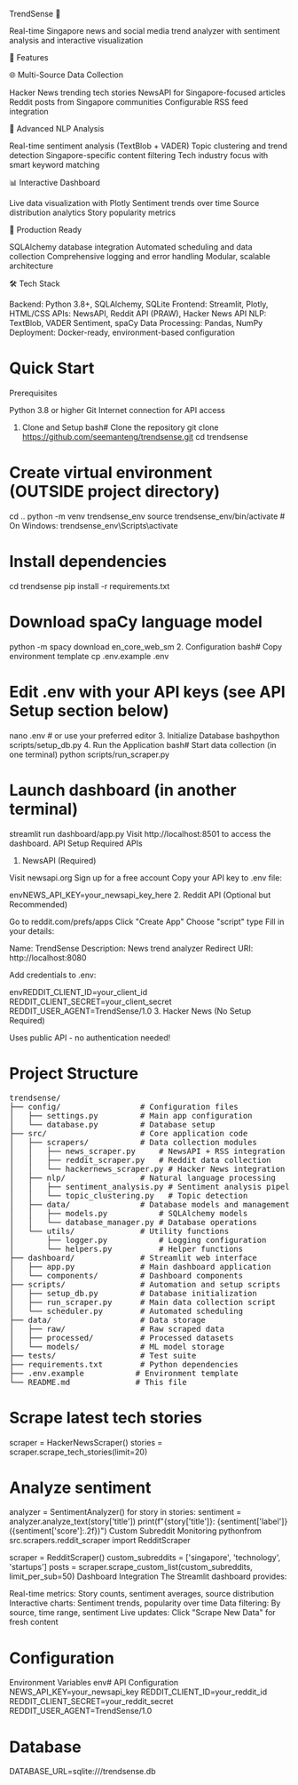 TrendSense 📰

Real-time Singapore news and social media trend analyzer with sentiment analysis and interactive visualization


🚀 Features

🌐 Multi-Source Data Collection

Hacker News trending tech stories
NewsAPI for Singapore-focused articles
Reddit posts from Singapore communities
Configurable RSS feed integration


🧠 Advanced NLP Analysis

Real-time sentiment analysis (TextBlob + VADER)
Topic clustering and trend detection
Singapore-specific content filtering
Tech industry focus with smart keyword matching


📊 Interactive Dashboard

Live data visualization with Plotly
Sentiment trends over time
Source distribution analytics
Story popularity metrics


🔧 Production Ready

SQLAlchemy database integration
Automated scheduling and data collection
Comprehensive logging and error handling
Modular, scalable architecture

🛠️ Tech Stack

Backend: Python 3.8+, SQLAlchemy, SQLite
Frontend: Streamlit, Plotly, HTML/CSS
APIs: NewsAPI, Reddit API (PRAW), Hacker News API
NLP: TextBlob, VADER Sentiment, spaCy
Data Processing: Pandas, NumPy
Deployment: Docker-ready, environment-based configuration

# Quick Start
Prerequisites

Python 3.8 or higher
Git
Internet connection for API access

1. Clone and Setup
bash# Clone the repository
git clone https://github.com/seemanteng/trendsense.git
cd trendsense

# Create virtual environment (OUTSIDE project directory)
cd ..
python -m venv trendsense_env
source trendsense_env/bin/activate  # On Windows: trendsense_env\Scripts\activate

# Install dependencies
cd trendsense
pip install -r requirements.txt

# Download spaCy language model
python -m spacy download en_core_web_sm
2. Configuration
bash# Copy environment template
cp .env.example .env

# Edit .env with your API keys (see API Setup section below)
nano .env  # or use your preferred editor
3. Initialize Database
bashpython scripts/setup_db.py
4. Run the Application
bash# Start data collection (in one terminal)
python scripts/run_scraper.py

# Launch dashboard (in another terminal)
streamlit run dashboard/app.py
Visit http://localhost:8501 to access the dashboard.
API Setup
Required APIs
1. NewsAPI (Required)

Visit newsapi.org
Sign up for a free account
Copy your API key to .env file:

envNEWS_API_KEY=your_newsapi_key_here
2. Reddit API (Optional but Recommended)

Go to reddit.com/prefs/apps
Click "Create App"
Choose "script" type
Fill in your details:

Name: TrendSense
Description: News trend analyzer
Redirect URI: http://localhost:8080


Add credentials to .env:

envREDDIT_CLIENT_ID=your_client_id
REDDIT_CLIENT_SECRET=your_client_secret
REDDIT_USER_AGENT=TrendSense/1.0
3. Hacker News (No Setup Required)

Uses public API - no authentication needed!

# Project Structure
<pre>
trendsense/
├── config/                 # Configuration files
│   ├── settings.py         # Main app configuration
│   └── database.py         # Database setup
├── src/                    # Core application code
│   ├── scrapers/           # Data collection modules
│   │   ├── news_scraper.py     # NewsAPI + RSS integration
│   │   ├── reddit_scraper.py   # Reddit data collection
│   │   └── hackernews_scraper.py # Hacker News integration
│   ├── nlp/                # Natural language processing
│   │   ├── sentiment_analysis.py # Sentiment analysis pipeline
│   │   └── topic_clustering.py   # Topic detection
│   ├── data/               # Database models and management
│   │   ├── models.py           # SQLAlchemy models
│   │   └── database_manager.py # Database operations
│   └── utils/              # Utility functions
│       ├── logger.py           # Logging configuration
│       └── helpers.py          # Helper functions
├── dashboard/              # Streamlit web interface
│   ├── app.py              # Main dashboard application
│   └── components/         # Dashboard components
├── scripts/                # Automation and setup scripts
│   ├── setup_db.py         # Database initialization
│   ├── run_scraper.py      # Main data collection script
│   └── scheduler.py        # Automated scheduling
├── data/                   # Data storage
│   ├── raw/                # Raw scraped data
│   ├── processed/          # Processed datasets
│   └── models/             # ML model storage
├── tests/                  # Test suite
├── requirements.txt        # Python dependencies
├── .env.example           # Environment template
└── README.md              # This file
</pre>

# Scrape latest tech stories
scraper = HackerNewsScraper()
stories = scraper.scrape_tech_stories(limit=20)

# Analyze sentiment
analyzer = SentimentAnalyzer()
for story in stories:
    sentiment = analyzer.analyze_text(story['title'])
    print(f"{story['title']}: {sentiment['label']} ({sentiment['score']:.2f})")
Custom Subreddit Monitoring
pythonfrom src.scrapers.reddit_scraper import RedditScraper

scraper = RedditScraper()
custom_subreddits = ['singapore', 'technology', 'startups']
posts = scraper.scrape_custom_list(custom_subreddits, limit_per_sub=50)
Dashboard Integration
The Streamlit dashboard provides:

Real-time metrics: Story counts, sentiment averages, source distribution
Interactive charts: Sentiment trends, popularity over time
Data filtering: By source, time range, sentiment
Live updates: Click "Scrape New Data" for fresh content

# Configuration
Environment Variables
env# API Configuration
NEWS_API_KEY=your_newsapi_key
REDDIT_CLIENT_ID=your_reddit_id
REDDIT_CLIENT_SECRET=your_reddit_secret
REDDIT_USER_AGENT=TrendSense/1.0

# Database
DATABASE_URL=sqlite:///trendsense.db
